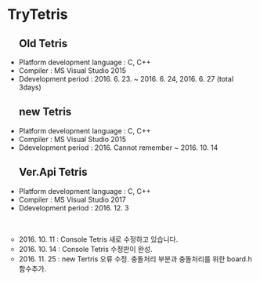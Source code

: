 # TryTetris
<ul>
<h2>Old Tetris</h2>
<li>Platform development language : C, C++</li>
<li>Compiler : MS Visual Studio 2015</li>
<li>Ddevelopment period : 2016. 6. 23. ~ 2016. 6. 24, 2016. 6. 27 (total 3days)</li>
</ul>
<ul>
<h2>new Tetris</h2>
<li>Platform development language : C, C++</li>
<li>Compiler : MS Visual Studio 2015</li>
<li>Ddevelopment period : 2016. Cannot remember ~ 2016. 10. 14</li>
</ul>
<ul>
<h2>Ver.Api Tetris</h2>
<li>Platform development language : C, C++</li>
<li>Compiler : MS Visual Studio 2017</li>
<li>Ddevelopment period : 2016. 12. 3</li>
</ul>
<br/>
<ul  type="circle">
<li>2016. 10. 11 : Console Tetris 새로 수정하고 있습니다.</li>
<li>2016. 10. 14 : Console Tetris 수정판이 완성.</li>
<li>2016. 11. 25 : new Tertris 오류 수정. 충돌처리 부분과 충돌처리를 위한 board.h 함수추가.</li>
</ul>
